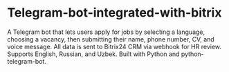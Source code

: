# Telegram-bot-integrated-with-bitrix
A Telegram bot that lets users apply for jobs by selecting a language, choosing a vacancy, then submitting their name, phone number, CV, and voice message. All data is sent to Bitrix24 CRM via webhook for HR review. Supports English, Russian, and Uzbek. Built with Python and python-telegram-bot.
